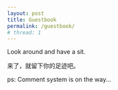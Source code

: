 ```yaml
---
layout: post
title: Guestbook
permalink: /guestbook/
# thread: 1
---
```


Look around and have a sit.

来了，就留下你的足迹吧。

ps: Comment system is on the way...